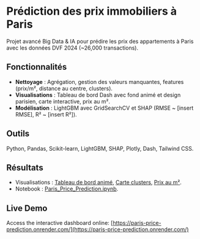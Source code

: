 # Prédiction des prix immobiliers à Paris
Projet avancé Big Data & IA pour prédire les prix des appartements à Paris avec les données DVF 2024 (~26,000 transactions).

## Fonctionnalités
- **Nettoyage** : Agrégation, gestion des valeurs manquantes, features (prix/m², distance au centre, clusters).
- **Visualisations** : Tableau de bord Dash avec fond animé et design parisien, carte interactive, prix au m².
- **Modélisation** : LightGBM avec GridSearchCV et SHAP (RMSE ~ [insert RMSE], R² ~ [insert R²]).

## Outils
Python, Pandas, Scikit-learn, LightGBM, SHAP, Plotly, Dash, Tailwind CSS.

## Résultats
- Visualisations : [Tableau de bord animé](dashboard.py), [Carte clusters](map_clusters.html), [Prix au m²](boxplot_price_per_m2.png).
- Notebook : [Paris_Price_Prediction.ipynb](Paris_Price_Prediction.ipynb).

## Live Demo
Access the interactive dashboard online: [https://paris-price-prediction.onrender.com/](https://paris-price-prediction.onrender.com/)